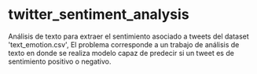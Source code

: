 # twitter_sentiment_analysis
Análisis de texto para extraer el sentimiento asociado a tweets del dataset 'text_emotion.csv',
El problema corresponde a un trabajo de análisis de texto en donde se realiza modelo capaz de predecir si un tweet es de sentimiento positivo o negativo.
